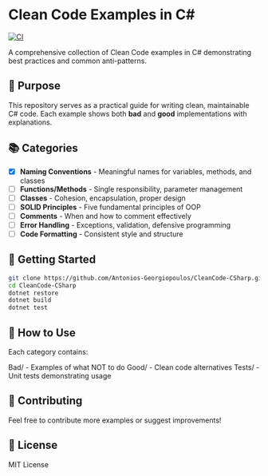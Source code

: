 # Clean Code Examples in C#

[![CI](https://github.com/Antonios-Georgiopoulos/CleanCode-CSharp/actions/workflows/ci.yml/badge.svg)](https://github.com/Antonios-Georgiopoulos/CleanCode-CSharp/actions/workflows/ci.yml)

A comprehensive collection of Clean Code examples in C# demonstrating best practices and common anti-patterns.

## 🎯 Purpose

This repository serves as a practical guide for writing clean, maintainable C# code. Each example shows both **bad** and **good** implementations with explanations.

## 📚 Categories

- [x] **Naming Conventions** - Meaningful names for variables, methods, and classes
- [ ] **Functions/Methods** - Single responsibility, parameter management
- [ ] **Classes** - Cohesion, encapsulation, proper design
- [ ] **SOLID Principles** - Five fundamental principles of OOP
- [ ] **Comments** - When and how to comment effectively
- [ ] **Error Handling** - Exceptions, validation, defensive programming
- [ ] **Code Formatting** - Consistent style and structure

## 🚀 Getting Started

```bash
git clone https://github.com/Antonios-Georgiopoulos/CleanCode-CSharp.git
cd CleanCode-CSharp
dotnet restore
dotnet build
dotnet test
```

## 📖 How to Use

Each category contains:

Bad/ - Examples of what NOT to do
Good/ - Clean code alternatives
Tests/ - Unit tests demonstrating usage

## 🤝 Contributing

Feel free to contribute more examples or suggest improvements!

## 📄 License

MIT License
